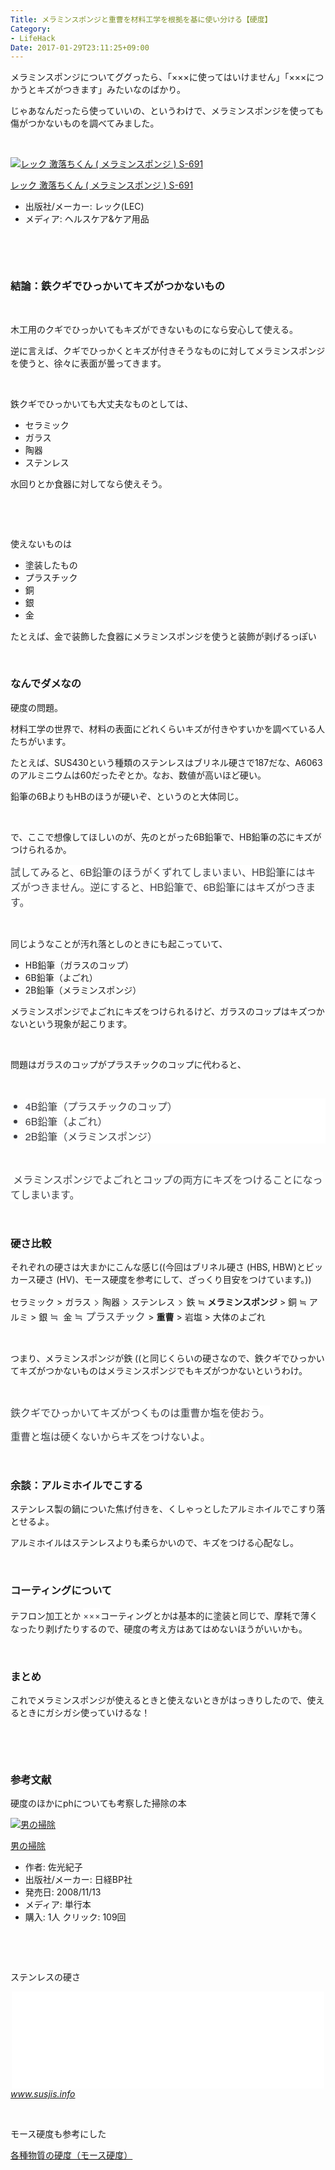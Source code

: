 ```yaml
---
Title: メラミンスポンジと重曹を材料工学を根拠を基に使い分ける【硬度】
Category:
- LifeHack
Date: 2017-01-29T23:11:25+09:00
---
```


<p>メラミンスポンジについてググったら、「×××に使ってはいけません」「×××につかうとキズがつきます」みたいなのばかり。</p>
<p>じゃあなんだったら使っていいの、というわけで、メラミンスポンジを使っても傷がつかないものを調べてみました。</p>
<p> </p>
<div class="freezed">
<div class="external-link-detail"><a href="https://www.amazon.co.jp/exec/obidos/ASIN/B00OOCWP44/ab1025-22/"><img class="external-link-detail-image" title="レック 激落ちくん ( メラミンスポンジ ) S-691" src="https://images-fe.ssl-images-amazon.com/images/I/51Fo2nRCz4L._SL160_.jpg" alt="レック 激落ちくん ( メラミンスポンジ ) S-691" /></a>
<div class="external-link-detail-info">
<p class="external-link-detail-title"><a href="https://www.amazon.co.jp/exec/obidos/ASIN/B00OOCWP44/ab1025-22/">レック 激落ちくん ( メラミンスポンジ ) S-691</a></p>
<ul>
<li><span class="external-link-detail-label">出版社/メーカー:</span> レック(LEC)</li>
<li><span class="external-link-detail-label">メディア:</span> ヘルスケア&amp;ケア用品</li>

</ul>
</div>
<div class="external-link-detail-foot"> </div>
</div>
</div>
<p> </p>

### 結論：鉄クギでひっかいてキズがつかないもの

<p> </p>
<p>木工用のクギでひっかいてもキズができないものになら安心して使える。</p>
<p>逆に言えば、クギでひっかくとキズが付きそうなものに対してメラミンスポンジを使うと、徐々に表面が曇ってきます。</p>
<p> </p>
<p>鉄クギでひっかいても大丈夫なものとしては、</p>
<ul>
<li>セラミック</li>
<li>ガラス</li>
<li>陶器</li>
<li>ステンレス</li>
</ul>
<p>水回りとか食器に対してなら使えそう。</p>
<p> </p>
<p> </p>
<p>使えないものは</p>
<ul>
<li>塗装したもの</li>
<li>プラスチック</li>
<li>銅</li>
<li>銀</li>
<li>金</li>
</ul>
<p>たとえば、金で装飾した食器にメラミンスポンジを使うと装飾が剥げるっぽい</p>
<p> </p>

### なんでダメなの

<p>硬度の問題。</p>
<p>材料工学の世界で、材料の表面にどれくらいキズが付きやすいかを調べている人たちがいます。</p>
<p>たとえば、SUS430という種類のステンレスはブリネル硬さで187だな、A6063のアルミニウムは60だったぞとか。なお、数値が高いほど硬い。</p>
<p>鉛筆の6BよりもHBのほうが硬いぞ、というのと大体同じ。</p>
<p> </p>
<p>で、ここで想像してほしいのが、先のとがった6B鉛筆で、HB鉛筆の芯にキズがつけられるか。</p>
<p><span style="color: #3d3f44; font-family: 'Helvetica Neue', Helvetica, Arial, 'ヒラギノ角ゴ Pro W3', 'Hiragino Kaku Gothic Pro', メイリオ, Meiryo, 'ＭＳ Ｐゴシック', 'MS PGothic', sans-serif; font-size: 16px; font-style: normal; font-variant-ligatures: normal; font-variant-caps: normal; font-weight: normal; letter-spacing: normal; orphans: 2; text-align: start; text-indent: 0px; text-transform: none; white-space: normal; widows: 2; word-spacing: 0px; -webkit-text-stroke-width: 0px; background-color: #ffffff; display: inline !important; float: none;">試してみると、6B鉛筆のほうがくずれてしまいまい、HB鉛筆にはキズがつきません。逆にすると</span><span style="color: #3d3f44; font-family: 'Helvetica Neue', Helvetica, Arial, 'ヒラギノ角ゴ Pro W3', 'Hiragino Kaku Gothic Pro', メイリオ, Meiryo, 'ＭＳ Ｐゴシック', 'MS PGothic', sans-serif; font-size: 16px; font-style: normal; font-variant-ligatures: normal; font-variant-caps: normal; font-weight: normal; letter-spacing: normal; orphans: 2; text-align: start; text-indent: 0px; text-transform: none; white-space: normal; widows: 2; word-spacing: 0px; -webkit-text-stroke-width: 0px; background-color: #ffffff; display: inline !important; float: none;">、HB鉛筆で、6B鉛筆にはキズがつきます。</span></p>
<p> </p>
<p>同じようなことが汚れ落としのときにも起こっていて、</p>
<ul>
<li>HB鉛筆（ガラスのコップ）</li>
<li>6B鉛筆（よごれ）</li>
<li>2B鉛筆（メラミンスポンジ）</li>
</ul>
<p>メラミンスポンジでよごれにキズをつけられるけど、ガラスのコップはキズつかないという現象が起こります。</p>
<p> </p>
<p>問題はガラスのコップがプラスチックのコップに代わると、</p>
<p> </p>
<ul>
<li style="color: #3d3f44; font-family: 'Helvetica Neue', Helvetica, Arial, 'ヒラギノ角ゴ Pro W3', 'Hiragino Kaku Gothic Pro', メイリオ, Meiryo, 'ＭＳ Ｐゴシック', 'MS PGothic', sans-serif; font-size: 16px; font-style: normal; font-variant-ligatures: normal; font-variant-caps: normal; font-weight: normal; letter-spacing: normal; orphans: 2; text-indent: 0px; text-transform: none; white-space: normal; widows: 2; word-spacing: 0px; -webkit-text-stroke-width: 0px; background-color: #ffffff;">4B鉛筆（プラスチックのコップ）</li>
<li style="color: #3d3f44; font-family: 'Helvetica Neue', Helvetica, Arial, 'ヒラギノ角ゴ Pro W3', 'Hiragino Kaku Gothic Pro', メイリオ, Meiryo, 'ＭＳ Ｐゴシック', 'MS PGothic', sans-serif; font-size: 16px; font-style: normal; font-variant-ligatures: normal; font-variant-caps: normal; font-weight: normal; letter-spacing: normal; orphans: 2; text-indent: 0px; text-transform: none; white-space: normal; widows: 2; word-spacing: 0px; -webkit-text-stroke-width: 0px; background-color: #ffffff;">6B鉛筆（よごれ）</li>
<li style="color: #3d3f44; font-family: 'Helvetica Neue', Helvetica, Arial, 'ヒラギノ角ゴ Pro W3', 'Hiragino Kaku Gothic Pro', メイリオ, Meiryo, 'ＭＳ Ｐゴシック', 'MS PGothic', sans-serif; font-size: 16px; font-style: normal; font-variant-ligatures: normal; font-variant-caps: normal; font-weight: normal; letter-spacing: normal; orphans: 2; text-indent: 0px; text-transform: none; white-space: normal; widows: 2; word-spacing: 0px; -webkit-text-stroke-width: 0px; background-color: #ffffff;">2B鉛筆（メラミンスポンジ）</li>
</ul>
<p> </p>
<p> <span style="color: #3d3f44; font-family: 'Helvetica Neue', Helvetica, Arial, 'ヒラギノ角ゴ Pro W3', 'Hiragino Kaku Gothic Pro', メイリオ, Meiryo, 'ＭＳ Ｐゴシック', 'MS PGothic', sans-serif; font-size: 16px; font-style: normal; font-variant-ligatures: normal; font-variant-caps: normal; font-weight: normal; letter-spacing: normal; orphans: 2; text-align: start; text-indent: 0px; text-transform: none; white-space: normal; widows: 2; word-spacing: 0px; -webkit-text-stroke-width: 0px; background-color: #ffffff; display: inline !important; float: none;">メラミンスポンジでよごれとコップの両方にキズをつけることになってしまいます。</span></p>
<p> </p>

### 硬さ比較

<p>それぞれの硬さは大まかにこんな感じ((今回はブリネル硬さ (HBS, HBW)とビッカース硬さ (HV)、モース硬度を参考にして、ざっくり目安をつけています。))</p>
<p>セラミック &gt; ガラス<span style="color: #3d3f44; font-family: 'Helvetica Neue', Helvetica, Arial, 'ヒラギノ角ゴ Pro W3', 'Hiragino Kaku Gothic Pro', メイリオ, Meiryo, 'ＭＳ Ｐゴシック', 'MS PGothic', sans-serif; font-size: 16px; font-style: normal; font-variant-ligatures: normal; font-variant-caps: normal; font-weight: normal; letter-spacing: normal; orphans: 2; text-align: start; text-indent: 0px; text-transform: none; white-space: normal; widows: 2; word-spacing: 0px; -webkit-text-stroke-width: 0px; background-color: #ffffff; display: inline !important; float: none;"> &gt; </span>陶器<span style="color: #3d3f44; font-family: 'Helvetica Neue', Helvetica, Arial, 'ヒラギノ角ゴ Pro W3', 'Hiragino Kaku Gothic Pro', メイリオ, Meiryo, 'ＭＳ Ｐゴシック', 'MS PGothic', sans-serif; font-size: 16px; font-style: normal; font-variant-ligatures: normal; font-variant-caps: normal; font-weight: normal; letter-spacing: normal; orphans: 2; text-align: start; text-indent: 0px; text-transform: none; white-space: normal; widows: 2; word-spacing: 0px; -webkit-text-stroke-width: 0px; background-color: #ffffff; display: inline !important; float: none;"> &gt; </span>ステンレス<span style="color: #3d3f44; font-family: 'Helvetica Neue', Helvetica, Arial, 'ヒラギノ角ゴ Pro W3', 'Hiragino Kaku Gothic Pro', メイリオ, Meiryo, 'ＭＳ Ｐゴシック', 'MS PGothic', sans-serif; font-size: 16px; font-style: normal; font-variant-ligatures: normal; font-variant-caps: normal; font-weight: normal; letter-spacing: normal; orphans: 2; text-align: start; text-indent: 0px; text-transform: none; white-space: normal; widows: 2; word-spacing: 0px; -webkit-text-stroke-width: 0px; background-color: #ffffff; display: inline !important; float: none;"> &gt; </span>鉄 ≒ <strong>メラミンスポンジ</strong> &gt; 銅 ≒ アルミ &gt; 銀 <span style="color: #3d3f44; font-family: 'Helvetica Neue', Helvetica, Arial, 'ヒラギノ角ゴ Pro W3', 'Hiragino Kaku Gothic Pro', メイリオ, Meiryo, 'ＭＳ Ｐゴシック', 'MS PGothic', sans-serif; font-size: 16px; font-style: normal; font-variant-ligatures: normal; font-variant-caps: normal; font-weight: normal; letter-spacing: normal; orphans: 2; text-align: start; text-indent: 0px; text-transform: none; white-space: normal; widows: 2; word-spacing: 0px; -webkit-text-stroke-width: 0px; background-color: #ffffff; display: inline !important; float: none;">≒</span>  金 <span style="color: #3d3f44; font-family: 'Helvetica Neue', Helvetica, Arial, 'ヒラギノ角ゴ Pro W3', 'Hiragino Kaku Gothic Pro', メイリオ, Meiryo, 'ＭＳ Ｐゴシック', 'MS PGothic', sans-serif; font-size: 16px; font-style: normal; font-variant-ligatures: normal; font-variant-caps: normal; font-weight: normal; letter-spacing: normal; orphans: 2; text-align: start; text-indent: 0px; text-transform: none; white-space: normal; widows: 2; word-spacing: 0px; -webkit-text-stroke-width: 0px; background-color: #ffffff; display: inline !important; float: none;">≒ プラスチック </span>&gt; <strong>重曹</strong> &gt; 岩塩 &gt; 大体のよごれ</p>
<p> </p>
<p>つまり、メラミンスポンジが鉄 ((と同じくらいの硬さなので、鉄クギでひっかいてキズがつかないものはメラミンスポンジでもキズがつかないというわけ。</p>
<p> </p>
<p><span style="color: #3d3f44; font-family: 'Helvetica Neue', Helvetica, Arial, 'ヒラギノ角ゴ Pro W3', 'Hiragino Kaku Gothic Pro', メイリオ, Meiryo, 'ＭＳ Ｐゴシック', 'MS PGothic', sans-serif; font-size: 16px; font-style: normal; font-variant-ligatures: normal; font-variant-caps: normal; font-weight: normal; letter-spacing: normal; orphans: 2; text-align: start; text-indent: 0px; text-transform: none; white-space: normal; widows: 2; word-spacing: 0px; -webkit-text-stroke-width: 0px; background-color: #ffffff; display: inline !important; float: none;">鉄クギでひっかいてキズがつくものは重曹か塩を使おう。</span></p>
<p><span style="color: #3d3f44; font-family: 'Helvetica Neue', Helvetica, Arial, 'ヒラギノ角ゴ Pro W3', 'Hiragino Kaku Gothic Pro', メイリオ, Meiryo, 'ＭＳ Ｐゴシック', 'MS PGothic', sans-serif; font-size: 16px; font-style: normal; font-variant-ligatures: normal; font-variant-caps: normal; font-weight: normal; letter-spacing: normal; orphans: 2; text-align: start; text-indent: 0px; text-transform: none; white-space: normal; widows: 2; word-spacing: 0px; -webkit-text-stroke-width: 0px; background-color: #ffffff; display: inline !important; float: none;">重曹と塩は硬くないからキズをつけないよ。</span></p>
<p> </p>

### 余談：アルミホイルでこする

<p>ステンレス製の鍋についた焦げ付きを、くしゃっとしたアルミホイルでこすり落とせるよ。</p>
<p>アルミホイルはステンレスよりも柔らかいので、キズをつける心配なし。</p>
<p> </p>

### コーティングについて

<p>テフロン加工とか <span style="color: #3d3f44; font-family: 'Helvetica Neue', Helvetica, Arial, 'ヒラギノ角ゴ Pro W3', 'Hiragino Kaku Gothic Pro', メイリオ, Meiryo, 'ＭＳ Ｐゴシック', 'MS PGothic', sans-serif; font-size: 16px; font-style: normal; font-variant-ligatures: normal; font-variant-caps: normal; font-weight: normal; letter-spacing: normal; orphans: 2; text-align: start; text-indent: 0px; text-transform: none; white-space: normal; widows: 2; word-spacing: 0px; -webkit-text-stroke-width: 0px; background-color: #ffffff; display: inline !important; float: none;">×</span><span style="color: #3d3f44; font-family: 'Helvetica Neue', Helvetica, Arial, 'ヒラギノ角ゴ Pro W3', 'Hiragino Kaku Gothic Pro', メイリオ, Meiryo, 'ＭＳ Ｐゴシック', 'MS PGothic', sans-serif; font-size: 16px; font-style: normal; font-variant-ligatures: normal; font-variant-caps: normal; font-weight: normal; letter-spacing: normal; orphans: 2; text-align: start; text-indent: 0px; text-transform: none; white-space: normal; widows: 2; word-spacing: 0px; -webkit-text-stroke-width: 0px; background-color: #ffffff; display: inline !important; float: none;">×</span><span style="color: #3d3f44; font-family: 'Helvetica Neue', Helvetica, Arial, 'ヒラギノ角ゴ Pro W3', 'Hiragino Kaku Gothic Pro', メイリオ, Meiryo, 'ＭＳ Ｐゴシック', 'MS PGothic', sans-serif; font-size: 16px; font-style: normal; font-variant-ligatures: normal; font-variant-caps: normal; font-weight: normal; letter-spacing: normal; orphans: 2; text-align: start; text-indent: 0px; text-transform: none; white-space: normal; widows: 2; word-spacing: 0px; -webkit-text-stroke-width: 0px; background-color: #ffffff; display: inline !important; float: none;">×</span>コーティングとかは基本的に塗装と同じで、摩耗で薄くなったり剥げたりするので、硬度の考え方はあてはめないほうがいいかも。</p>
<p> </p>

### まとめ

<p>これでメラミンスポンジが使えるときと使えないときがはっきりしたので、使えるときにガシガシ使っていけるな！</p>
<p> </p>
<p> </p>

### 参考文献

<p>硬度のほかにphについても考察した掃除の本</p>
<div class="freezed">
<div class="external-link-detail"><a href="https://www.amazon.co.jp/exec/obidos/ASIN/4822247120/ab1025-22/"><img class="external-link-detail-image" title="男の掃除" src="https://images-fe.ssl-images-amazon.com/images/I/41um7-sfHKL._SL160_.jpg" alt="男の掃除" /></a>
<div class="external-link-detail-info">
<p class="external-link-detail-title"><a href="https://www.amazon.co.jp/exec/obidos/ASIN/4822247120/ab1025-22/">男の掃除</a></p>
<ul>
<li><span class="external-link-detail-label">作者:</span> 佐光紀子</li>
<li><span class="external-link-detail-label">出版社/メーカー:</span> 日経BP社</li>
<li><span class="external-link-detail-label">発売日:</span> 2008/11/13</li>
<li><span class="external-link-detail-label">メディア:</span> 単行本</li>
<li><span class="external-link-detail-label">購入</span>: 1人 <span class="external-link-detail-label">クリック</span>: 109回</li>

</ul>
</div>
<div class="external-link-detail-foot"> </div>
</div>
</div>
<p>  </p>
<p>ステンレスの硬さ</p>
<p><iframe class="embed-card embed-webcard" style="display: block; width: 100%; height: 155px; max-width: 500px; margin: auto;" title="ステンレス鋼材の機械的性質（耐力、降伏点、引張応力、伸び、絞り、曲げ、硬度）" src="//hatenablog-parts.com/embed?url=http%3A%2F%2Fwww.susjis.info%2Fprop%2Fkikai.html" frameborder="0" scrolling="no"></iframe><cite class="hatena-citation"><a href="https://www.susjis.info/prop/kikai.html">www.susjis.info</a></cite></p>
<p> </p>
<p>モース硬度も参考にした</p>
<p><a href="https://www.asahi-net.or.jp/~jh3m-fjym/katasa/katasa.html">各種物質の硬度（モース硬度）</a></p>
<p> </p>
